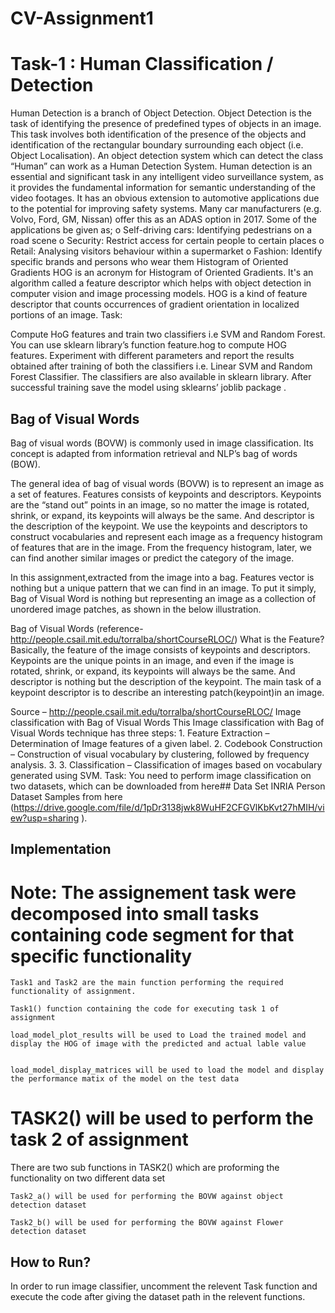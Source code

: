 # CV-Assignment1
# Task-1 : Human Classification / Detection
Human Detection is a branch of Object Detection. Object Detection is the task of identifying the presence of predefined types of objects in an image. This task involves both identification of the presence of the objects and identification of the rectangular boundary surrounding each object (i.e. Object Localisation). An object detection system which can detect the class “Human” can work as a Human Detection System.
Human detection is an essential and significant task in any intelligent video surveillance system, as it provides the fundamental information for semantic understanding of the video footages. It has an obvious extension to automotive applications due to the potential for improving safety systems. Many car manufacturers (e.g. Volvo, Ford, GM, Nissan) offer this as an ADAS option in 2017. Some of the applications be given as;
o Self-driving cars: Identifying pedestrians on a road scene
o Security: Restrict access for certain people to certain places
o Retail: Analysing visitors behaviour within a supermarket
o Fashion: Identify specific brands and persons who wear them
Histogram of Oriented Gradients
HOG is an acronym for Histogram of Oriented Gradients. It's an algorithm called a feature descriptor which helps with object detection in computer vision and image processing models. HOG is a kind of feature descriptor that counts occurrences of gradient orientation in localized portions of an image.
Task:


Compute HoG features and train two classifiers i.e SVM and Random Forest. You can use sklearn library’s function feature.hog to compute HOG features. Experiment with different parameters and report the results obtained after training of both the classifiers i.e. Linear SVM and Random Forest Classifier. The classifiers are also available in sklearn library.
After successful training save the model using sklearns’ joblib package .


## Bag of Visual Words

Bag of visual words (BOVW) is commonly used in image classification. Its concept is adapted from information retrieval and NLP’s bag of words (BOW).

The general idea of bag of visual words (BOVW) is to represent an image as a set of features. Features consists of keypoints and descriptors. Keypoints are the “stand out” points in an image, so no matter the image is rotated, shrink, or expand, its keypoints will always be the same. And descriptor is the description of the keypoint. We use the keypoints and descriptors to construct vocabularies and represent each image as a frequency histogram of features that are in the image. From the frequency histogram, later, we can find another similar images or predict the category of the image.

In this assignment,extracted from the image into a bag. Features vector is nothing but a unique pattern that we can find in an image. To put it simply, Bag of Visual Word is nothing but representing an image as a collection of unordered image patches, as shown in the below illustration.

Bag of Visual Words (reference- http://people.csail.mit.edu/torralba/shortCourseRLOC/) What is the Feature? Basically, the feature of the image consists of keypoints and descriptors. Keypoints are the unique points in an image, and even if the image is rotated, shrink, or expand, its keypoints will always be the same. And descriptor is nothing but the description of the keypoint. The main task of a keypoint descriptor is to describe an interesting patch(keypoint)in an image.

Source – http://people.csail.mit.edu/torralba/shortCourseRLOC/ Image classification with Bag of Visual Words This Image classification with Bag of Visual Words technique has three steps: 1. Feature Extraction – Determination of Image features of a given label. 
2. Codebook Construction – Construction of visual vocabulary by clustering, followed by frequency analysis. 
3. 3. Classification – Classification of images based on vocabulary generated using SVM.
Task:
You need to perform image classification on two datasets, which can be downloaded from here## Data Set
INRIA Person Dataset Samples from here (https://drive.google.com/file/d/1pDr3138jwk8WuHF2CFGVlKbKvt27hMIH/view?usp=sharing ).

## Implementation

# Note: The assignement task were decomposed into small tasks containing code segment for that specific functionality
    Task1 and Task2 are the main function performing the required functionality of assignment.

    Task1() function containing the code for executing task 1 of assignment
    
    load_model_plot_results will be used to Load the trained model and display the HOG of image with the predicted and actual lable value


    load_model_display_matrices will be used to load the model and display the performance matix of the model on the test data

 # TASK2() will be used to perform the task 2 of assignment
 
  There are two sub functions in TASK2() which are proforming the functionality on two different data set  

    Task2_a() will be used for performing the BOVW against object detection dataset
   
    Task2_b() will be used for performing the BOVW against Flower detection dataset

    



## How to Run?

In order to run image classifier, uncomment the relevent Task function and execute the code after giving the  dataset path in the relevent functions.

